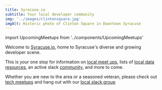 ```yaml
---
title: Syracuse.io
subtitle: Your local developer community
img: '../images/clintonsquare.jpg'
imgAlt: Historic photo of Clinton Square in Downtown Syracuse
---
```


import UpcomingMeetups from '../components/UpcomingMeetups'

Welcome to [Syracuse.io](http://syracuse.io), home to Syracuse's diverse and growing developer scene.

This is your one stop for information on [local meet ups](/groups/), lists of [local data
resources](/resources/), an active slack [community](/community/), and more to come.

Whether you are new to the area or a seasoned veteran, please check
out [tech meetups](/groups) and hang out
with our [local slack group](//slackacuse.herokuapp.com)

<center>
  <script async defer src="https://syracuseio.now.sh/slackin.js?large" />
</center>

Take a look at our upcoming events below, join us in slack,
and join our friendly community of Syracuse devs.

<UpcomingMeetups />
